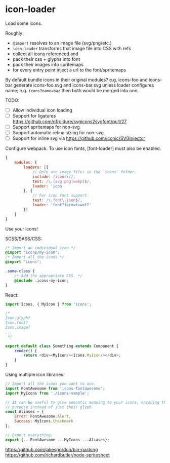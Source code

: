 # icon-loader

Load some icons.


Roughly:
 * `@import` resolves to an image file (svg/png/etc.)
 * `icon-loader` transforms that image file into CSS with refs
 * collect all icons referenced and
  * pack their css + glyphs into font
  * pack their images into spritemaps
 * for every entry point inject a url to the font/spritemaps

By default bundle icons in their original modules? e.g. icons-foo and icons-bar generate icons-foo.svg and icons-bar.svg unless loader configures name; e.g. `icons?name=baz` then both would be merged into one.

TODO:
 * [ ] Allow individual icon loading
 * [ ] Support for ligatures https://github.com/nfroidure/svgicons2svgfont/pull/27
 * [ ] Support spritemaps for non-svg
 * [ ] Support automatic retina sizing for non-svg
 * [ ] Support for inline svg via https://github.com/iconic/SVGInjector

Configure webpack. To use icon fonts, [font-loader] must also be enabled.

```javascript
{
	modules: {
		loaders: [{
			// Only use image files in the `icons` folder.
			include: /icons\//,
			test: /\.(svg|png|webp)$/,
			loader: 'icon'
		}, {
			// For icon font support.
			test: /\.font\.json$/,
			loader: 'font?format=woff'
		}]
	}
}
```

Use your icons!

SCSS/SASS/CSS:

```css
/* Import an individual icon */
@import "icons/my-icon";
/* Import all the icons */
@import "icons";

.some-class {
	/* Add the appropriate CSS. */
	@include .icons-my-icon;
}
```

React:

```javascript
import Icons, { MyIcon } from 'icons';

/*
Icon.glyph?
Icon.font?
Icon.image?
...
 */

export default class Something extends Component {
	render() {
		return <div><MyIcon/><Icons.MyIcon/></div>;
	}
}
```

Using multiple icon libraries:

```javascript
// Import all the icons you want to use.
import FontAwesome from 'icons-fontawesome';
import MyIcons from './icons-sample';

// It can be useful to give semantic meaning to your icons, encoding their
// purpose instead of just their glyph.
const Aliases = {
	Error: FontAwesome.Alert,
	Success: MyIcons.Checkmark
};

// Export everything.
export {...FontAwesome ...MyIcons ...Aliases};
```


https://github.com/jakesgordon/bin-packing
https://github.com/richardbutler/node-spritesheet
